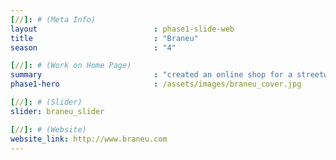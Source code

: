 ```yaml
---
[//]: # (Meta Info)
layout                          : phase1-slide-web
title 					        : "Braneu"
season				            : "4"

[//]: # (Work on Home Page)
summary                         : "created an online shop for a streetwear brand"
phase1-hero                     : /assets/images/braneu_cover.jpg

[//]: # (Slider)
slider: braneu_slider

[//]: # (Website)
website_link: http://www.braneu.com
---
```

